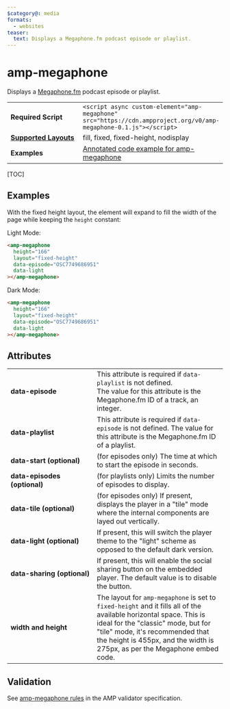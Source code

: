 ```yaml
---
$category@: media
formats:
  - websites
teaser:
  text: Displays a Megaphone.fm podcast episode or playlist.
---
```


<!---
Copyright 2019 The AMP HTML Authors. All Rights Reserved.

Licensed under the Apache License, Version 2.0 (the "License");
you may not use this file except in compliance with the License.
You may obtain a copy of the License at

      http://www.apache.org/licenses/LICENSE-2.0

Unless required by applicable law or agreed to in writing, software
distributed under the License is distributed on an "AS-IS" BASIS,
WITHOUT WARRANTIES OR CONDITIONS OF ANY KIND, either express or implied.
See the License for the specific language governing permissions and
limitations under the License.
-->

# amp-megaphone

Displays a <a href="https://megaphone.fm/">Megaphone.fm</a> podcast episode or playlist.

<table>
  <tr>
    <td width="40%"><strong>Required Script</strong></td>
    <td><code>&lt;script async custom-element="amp-megaphone" src="https://cdn.ampproject.org/v0/amp-megaphone-0.1.js">&lt;/script></code></td>
  </tr>
  <tr>
    <td class="col-fourty"><strong><a href="https://amp.dev/documentation/guides-and-tutorials/develop/style_and_layout/control_layout">Supported Layouts</a></strong></td>
    <td>fill, fixed, fixed-height, nodisplay</td>
  </tr>
  <tr>
    <td width="40%"><strong>Examples</strong></td>
    <td><a href="https://amp.dev/documentation/examples/components/amp-megaphone/">Annotated code example for amp-megaphone</a></td>
  </tr>
</table>

[TOC]

## Examples

With the fixed height layout, the element will expand to fill the width of the page while keeping the `height` constant:

Light Mode:

```html
<amp-megaphone
  height="166"
  layout="fixed-height"
  data-episode="OSC7749686951"
  data-light
></amp-megaphone>
```

Dark Mode:

```html
<amp-megaphone
  height="166"
  layout="fixed-height"
  data-episode="OSC7749686951"
  data-light
></amp-megaphone>
```

## Attributes

<table>
  <tr>
    <td width="40%"><strong>data-episode</strong></td>
    <td>This attribute is required if <code>data-playlist</code> is not defined.<br />
The value for this attribute is the Megaphone.fm ID of a track, an integer.</td>
  </tr>
  <tr>
    <td width="40%"><strong>data-playlist</strong></td>
    <td>This attribute is required if <code>data-episode</code> is not defined.
The value for this attribute is the Megaphone.fm ID of a playlist.</td>
  </tr>
  <tr>
    <td width="40%"><strong>data-start (optional)</strong></td>
    <td>(for episodes only) The time at which to start the episode in seconds.</td>
  </tr>
  <tr>
    <td width="40%"><strong>data-episodes (optional)</strong></td>
    <td>(for playlists only) Limits the number of episodes to display.</td>
  </tr>
  <tr>
    <td width="40%"><strong>data-tile (optional)</strong></td>
    <td>(for episodes only) If present, displays the player in a "tile" mode where the internal components are layed out vertically.</td>
  </tr>
  <tr>
    <td width="40%"><strong>data-light (optional)</strong></td>
    <td>If present, this will switch the player theme to the "light" scheme as opposed to the default dark version.</td>
  </tr>
  <tr>
    <td width="40%"><strong>data-sharing (optional)</strong></td>
    <td>If present, this will enable the social sharing button on the embedded player. The default value is to disable the button.</td>
  </tr>
  <tr>
    <td width="40%"><strong>width and height</strong></td>
    <td>The layout for <code>amp-megaphone</code> is set to <code>fixed-height</code> and it fills all of the available horizontal space. This is ideal for the "classic" mode, but for "tile" mode, it's recommended that the height is 455px, and the width is 275px, as per the Megaphone embed code.</td>
  </tr>
</table>

## Validation

See [amp-megaphone rules](https://github.com/ampproject/amphtml/blob/master/extensions/amp-megaphone/validator-amp-megaphone.protoascii) in the AMP validator specification.
